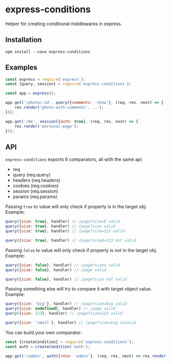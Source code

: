 # express-conditions

Helper for creating conditional middlewares in express.

## Installation
```
npm install --save express-conditions
```


## Examples
```js
const express = require('express');
const {query, session} = require('express-conditions');

const app = express();

app.get('/photo/:id', query({comments: 'show'}, (req, res, next) => {
    res.render('photo-with-comments', ...);
}));

app.get('/me', session({auth: true}, (req, res, next) => {
    res.render('personal-page');
}));
```

## API

`express-conditions` exports 6 comparators, all with the same api:
* req
* query (req.query)
* headers (req.headers)
* cookies (req.cookies)
* session (req.session)
* params (req.params)

Passing `true` to value will only check if property is in the target obj. Example:
```js
query({size: true}, handler) // /page?size=0 valid
query({size: true}, handler) // /page?size valid
query({size: true}, handler) // /page?size=123 valid

query({size: true}, handler) // /page?sized=123 not valid
```

Passing `false` to value will only check if property is *not* in the target obj. Example:
```js
query({size: false}, handler) // /page?sized valid
query({size: false}, handler) // /page valid

query({size: false}, handler) // /page?size not valid
```

Passing something else will try to compare it with target object value. Example:
```js
query({size: 'big'}, handler) // /page?size=big valid
query({size: undefined}, handler) // /page valid
query({size: 123}, handler) // /page?size=123 valid

query({size: 'small'}, handler) // /page?size=big invalid
```

You can build your own comparator:

```js
const {createCondition} = require('express-conditions');
const auth = createCondition('auth');

app.get('/admin', auth({role: 'admin'}, (req, res, next) => res.render('admin')));
```
